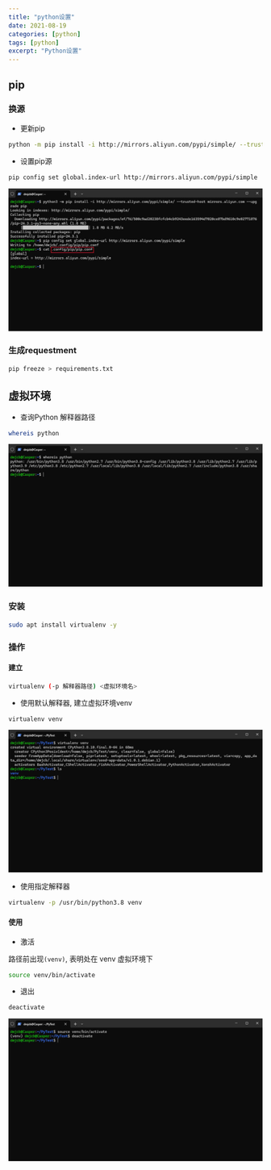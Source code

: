 ```yaml
---
title: "python设置"
date: 2021-08-19
categories: [python]
tags: [python]
excerpt: "Python设置"
---
```


## pip

### 换源

- 更新pip

```sh
python -m pip install -i http://mirrors.aliyun.com/pypi/simple/ --trusted-host mirrors.aliyun.com --upgrade pip
```

- 设置pip源

```sh
pip config set global.index-url http://mirrors.aliyun.com/pypi/simple
```

![](/assets/image/20241117_201806.jpg)

### 生成requestment

```sh
pip freeze > requirements.txt
```

## 虚拟环境

- 查询Python 解释器路径

```sh
whereis python
```

![](/assets/image/20241110_220328.jpg)

### 安装

```sh
sudo apt install virtualenv -y
```

### 操作

#### 建立

```sh
virtualenv (-p 解释器路径) <虚拟环境名>
```

- 使用默认解释器, 建立虚拟环境venv

```sh
virtualenv venv
```

![](/assets/image/20241110_220716.jpg)

- 使用指定解释器

```sh
virtualenv -p /usr/bin/python3.8 venv
```

#### 使用

- 激活

路径前出现`(venv)`, 表明处在 venv 虚拟环境下

```sh
source venv/bin/activate
```

- 退出

```sh
deactivate
```

![](/assets/image/20241110_220822.jpg)